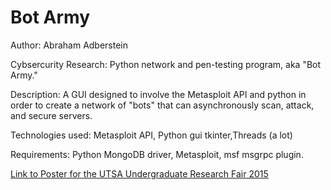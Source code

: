 # Bot Army

Author: Abraham Adberstein

Cybsercurity Research: Python network and pen-testing program, aka "Bot Army."

Description: A GUI designed to involve the Metasploit API and python in order to create a network of "bots" that can asynchronously scan, attack, and secure servers.
 
Technologies used: Metasploit API, Python gui tkinter,Threads (a lot) 

Requirements: Python MongoDB driver, Metasploit, msf msgrpc plugin.

[Link to Poster for the UTSA Undergraduate Research Fair 2015](https://github.com/adle29/Bot_Army/blob/master/Poster_Template.pdf)
